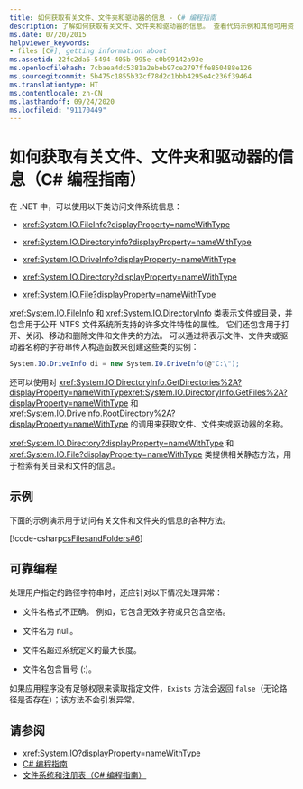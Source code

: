 ```yaml
---
title: 如何获取有关文件、文件夹和驱动器的信息 - C# 编程指南
description: 了解如何获取有关文件、文件夹和驱动器的信息。 查看代码示例和其他可用资源。
ms.date: 07/20/2015
helpviewer_keywords:
- files [C#], getting information about
ms.assetid: 22fc2da6-5494-405b-995e-c0b99142a93e
ms.openlocfilehash: 7cbaea4dc5381a2ebeb97ce2797ffe850488e126
ms.sourcegitcommit: 5b475c1855b32cf78d2d1bbb4295e4c236f39464
ms.translationtype: HT
ms.contentlocale: zh-CN
ms.lasthandoff: 09/24/2020
ms.locfileid: "91170449"
---
```

# <a name="how-to-get-information-about-files-folders-and-drives--c-programming-guide"></a>如何获取有关文件、文件夹和驱动器的信息（C# 编程指南）

在 .NET 中，可以使用以下类访问文件系统信息：  
  
- <xref:System.IO.FileInfo?displayProperty=nameWithType>  
  
- <xref:System.IO.DirectoryInfo?displayProperty=nameWithType>  
  
- <xref:System.IO.DriveInfo?displayProperty=nameWithType>  
  
- <xref:System.IO.Directory?displayProperty=nameWithType>  
  
- <xref:System.IO.File?displayProperty=nameWithType>  
  
 <xref:System.IO.FileInfo> 和 <xref:System.IO.DirectoryInfo> 类表示文件或目录，并包含用于公开 NTFS 文件系统所支持的许多文件特性的属性。 它们还包含用于打开、关闭、移动和删除文件和文件夹的方法。 可以通过将表示文件、文件夹或驱动器名称的字符串传入构造函数来创建这些类的实例：  
  
```csharp  
System.IO.DriveInfo di = new System.IO.DriveInfo(@"C:\");  
```  
  
 还可以使用对 <xref:System.IO.DirectoryInfo.GetDirectories%2A?displayProperty=nameWithType><xref:System.IO.DirectoryInfo.GetFiles%2A?displayProperty=nameWithType> 和 <xref:System.IO.DriveInfo.RootDirectory%2A?displayProperty=nameWithType> 的调用来获取文件、文件夹或驱动器的名称。  
  
 <xref:System.IO.Directory?displayProperty=nameWithType> 和 <xref:System.IO.File?displayProperty=nameWithType> 类提供相关静态方法，用于检索有关目录和文件的信息。  
  
## <a name="example"></a>示例  

 下面的示例演示用于访问有关文件和文件夹的信息的各种方法。  
  
 [!code-csharp[csFilesandFolders#6](~/samples/snippets/csharp/VS_Snippets_VBCSharp/csFilesAndFolders/CS/FileIteration.cs#6)]  
  
## <a name="robust-programming"></a>可靠编程  

 处理用户指定的路径字符串时，还应针对以下情况处理异常：  
  
- 文件名格式不正确。 例如，它包含无效字符或只包含空格。  
  
- 文件名为 null。  
  
- 文件名超过系统定义的最大长度。  
  
- 文件名包含冒号 (:)。  
  
 如果应用程序没有足够权限来读取指定文件，`Exists` 方法会返回 `false`（无论路径是否存在）；该方法不会引发异常。  
  
## <a name="see-also"></a>请参阅

- <xref:System.IO?displayProperty=nameWithType>
- [C# 编程指南](../index.md)
- [文件系统和注册表（C# 编程指南）](./index.md)
